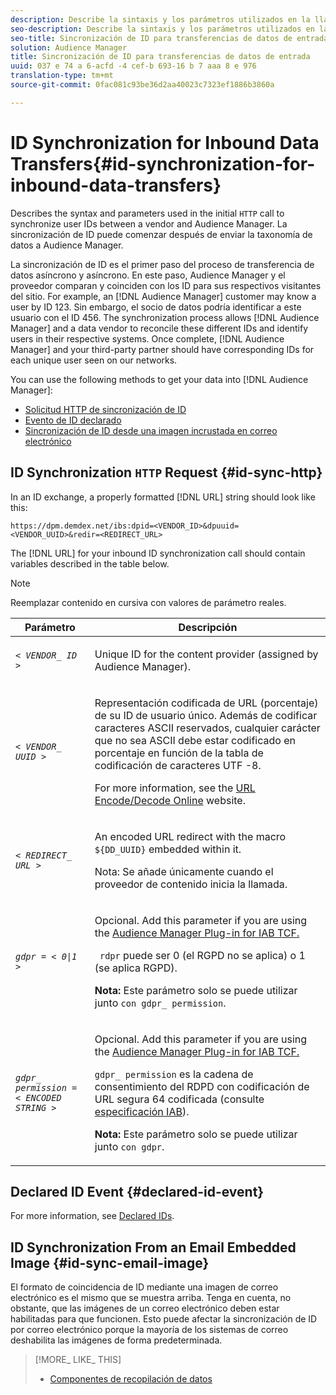 ```yaml
---
description: Describe la sintaxis y los parámetros utilizados en la llamada HTTP inicial para sincronizar ID de usuario entre un proveedor y Audience Manager. La sincronización de ID puede comenzar después de enviar la taxonomía de datos a Audience Manager.
seo-description: Describe la sintaxis y los parámetros utilizados en la llamada HTTP inicial para sincronizar ID de usuario entre un proveedor y Audience Manager. La sincronización de ID puede comenzar después de enviar la taxonomía de datos a Audience Manager.
seo-title: Sincronización de ID para transferencias de datos de entrada
solution: Audience Manager
title: Sincronización de ID para transferencias de datos de entrada
uuid: 037 e 74 a 6-acfd -4 cef-b 693-16 b 7 aaa 8 e 976
translation-type: tm+mt
source-git-commit: 0fac081c93be36d2aa40023c7323ef1886b3860a

---
```



# ID Synchronization for Inbound Data Transfers{#id-synchronization-for-inbound-data-transfers}

Describes the syntax and parameters used in the initial `HTTP` call to synchronize user IDs between a vendor and Audience Manager. La sincronización de ID puede comenzar después de enviar la taxonomía de datos a Audience Manager.

<!-- c_id_sync_in.xml -->

La sincronización de ID es el primer paso del proceso de transferencia de datos asíncrono y asíncrono. En este paso, Audience Manager y el proveedor comparan y coinciden con los ID para sus respectivos visitantes del sitio. For example, an [!DNL Audience Manager] customer may know a user by ID 123. Sin embargo, el socio de datos podría identificar a este usuario con el ID 456. The synchronization process allows [!DNL Audience Manager] and a data vendor to reconcile these different IDs and identify users in their respective systems. Once complete, [!DNL Audience Manager] and your third-party partner should have corresponding IDs for each unique user seen on our networks.

You can use the following methods to get your data into [!DNL Audience Manager]:

* [Solicitud HTTP de sincronización de ID](../../../integration/sending-audience-data/batch-data-transfer-explained/id-sync-http.md#id-sync-http)
* [Evento de ID declarado](../../../integration/sending-audience-data/batch-data-transfer-explained/id-sync-http.md#declared-id-event)
* [Sincronización de ID desde una imagen incrustada en correo electrónico](../../../integration/sending-audience-data/batch-data-transfer-explained/id-sync-http.md#id-sync-email-image)

## ID Synchronization `HTTP` Request {#id-sync-http}

In an ID exchange, a properly formatted [!DNL URL] string should look like this:

```
https://dpm.demdex.net/ibs:dpid=<VENDOR_ID>&dpuuid=<VENDOR_UUID>&redir=<REDIRECT_URL>
```

The [!DNL URL] for your inbound ID synchronization call should contain variables described in the table below.

>[!NOTE]
>
>Reemplazar contenido en cursiva con valores de parámetro reales.

<table id="table_EB9F4246E2A34ABB8ED06EA458EB186F"> 
 <thead> 
  <tr> 
   <th colname="col1" class="entry"> Parámetro </th> 
   <th colname="col2" class="entry"> Descripción </th> 
  </tr> 
 </thead>
 <tbody> 
  <tr> 
   <td colname="col1"> <code><i>&lt; VENDOR_ ID &gt;</i></code> </td> 
   <td colname="col2"> <p>Unique ID for the content provider (assigned by <span class="keyword"> Audience Manager</span>). </p> </td> 
  </tr> 
  <tr> 
   <td colname="col1"> <code><i>&lt; VENDOR_ UUID &gt;</i></code> </td> 
   <td colname="col2"> <p>Representación codificada de URL (porcentaje) de su ID de usuario único. Además de codificar caracteres ASCII reservados, cualquier carácter que no sea ASCII debe estar codificado en porcentaje en función de la tabla de codificación de caracteres UTF -8. </p> <p>For more information, see the <a href="https://www.url-encode-decode.com" format="http" scope="external"> URL Encode/Decode Online</a> website. </p> </td> 
  </tr> 
  <tr> 
   <td colname="col1"> <code><i>&lt; REDIRECT_ URL &gt;</i></code> </td> 
   <td colname="col2"> <p>An encoded URL redirect with the macro <code> ${DD_UUID}</code> embedded within it. </p> <p>Nota: Se añade únicamente cuando el proveedor de contenido inicia la llamada. </p> </td> 
  </tr> 
  <tr> 
   <td colname="col1"> <code><i>gdpr = &lt; 0|1 &gt;</i></code> </td> 
   <td colname="col2"> <p>Opcional. Add this parameter if you are using the <a href="../../../overview/aam-gdpr/aam-iab-plugin.md">Audience Manager Plug-in for IAB TCF.</a></p> <p><code> rdpr</code> puede ser 0 (el RGPD no se aplica) o 1 (se aplica RGPD). </p> <p> <b>Nota:</b> Este parámetro solo se puede utilizar junto <code>con gdpr_ permission</code>.</p></td> 
  </tr> 
  <tr> 
   <td colname="col1"> <code><i>gdpr_ permission = &lt; ENCODED STRING &gt;</i></code> </td> 
   <td colname="col2"> <p>Opcional. Add this parameter if you are using the <a href="../../../overview/aam-gdpr/aam-iab-plugin.md">Audience Manager Plug-in for IAB TCF.</a></p> <p><code>gdpr_ permission</code> es la cadena de consentimiento del RDPD con codificación de URL segura 64 codificada (consulte <a href="https://github.com/InteractiveAdvertisingBureau/GDPR-Transparency-and-Consent-Framework/blob/master/URL-based%20Consent%20Passing_%20Framework%20Guidance.md#specifications" format="http" scope="external"> especificación IAB</a>). </p> <p> <b>Nota:</b> Este parámetro solo se puede utilizar junto <code>con gdpr</code>.</p> </td> 
  </tr> 
 </tbody> 
</table>

## Declared ID Event {#declared-id-event}

For more information, see [Declared IDs](../../../features/declared-ids.md).

## ID Synchronization From an Email Embedded Image {#id-sync-email-image}

El formato de coincidencia de ID mediante una imagen de correo electrónico es el mismo que se muestra arriba. Tenga en cuenta, no obstante, que las imágenes de un correo electrónico deben estar habilitadas para que funcionen. Esto puede afectar la sincronización de ID por correo electrónico porque la mayoría de los sistemas de correo deshabilita las imágenes de forma predeterminada.

>[!MORE_ LIKE_ THIS]
>
>* [Componentes de recopilación de datos](../../../reference/system-components/components-data-collection.md)

